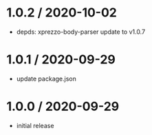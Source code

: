 1.0.2 / 2020-10-02
==================

  * depds: xprezzo-body-parser update to v1.0.7

1.0.1 / 2020-09-29
==================

  * update package.json

1.0.0 / 2020-09-29
==================

  * initial release
